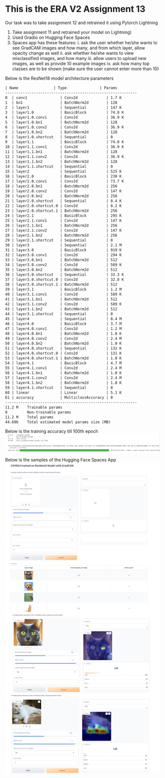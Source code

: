 # This is the ERA V2 Assignment 13
Our task was to take assignment 12 and retrained it using Pytorch Lightning
1. Take assignment 11 and retrained your model on Lightning)
2. Used Gradio on Hugging Face Spaces
3. Spaces app has these features:
  i. ask the user whether he/she wants to see GradCAM images and how many, and from which layer, allow opacity change as well
  ii. ask whether he/she wants to view misclassified images, and how many
  iii. allow users to upload new images, as well as provide 10 example images
  iv. ask how many top classes are to be shown (make sure the user cannot enter more than 10)

Below is the ResNet18 model architecture parameters

```
| Name                | Type               | Params
------------------------------------------------------------
0  | conv1               | Conv2d             | 1.7 K 
1  | bn1                 | BatchNorm2d        | 128   
2  | layer1              | Sequential         | 147 K 
3  | layer1.0            | BasicBlock         | 74.0 K
4  | layer1.0.conv1      | Conv2d             | 36.9 K
5  | layer1.0.bn1        | BatchNorm2d        | 128   
6  | layer1.0.conv2      | Conv2d             | 36.9 K
7  | layer1.0.bn2        | BatchNorm2d        | 128   
8  | layer1.0.shortcut   | Sequential         | 0     
9  | layer1.1            | BasicBlock         | 74.0 K
10 | layer1.1.conv1      | Conv2d             | 36.9 K
11 | layer1.1.bn1        | BatchNorm2d        | 128   
12 | layer1.1.conv2      | Conv2d             | 36.9 K
13 | layer1.1.bn2        | BatchNorm2d        | 128   
14 | layer1.1.shortcut   | Sequential         | 0     
15 | layer2              | Sequential         | 525 K 
16 | layer2.0            | BasicBlock         | 230 K 
17 | layer2.0.conv1      | Conv2d             | 73.7 K
18 | layer2.0.bn1        | BatchNorm2d        | 256   
19 | layer2.0.conv2      | Conv2d             | 147 K 
20 | layer2.0.bn2        | BatchNorm2d        | 256   
21 | layer2.0.shortcut   | Sequential         | 8.4 K 
22 | layer2.0.shortcut.0 | Conv2d             | 8.2 K 
23 | layer2.0.shortcut.1 | BatchNorm2d        | 256   
24 | layer2.1            | BasicBlock         | 295 K 
25 | layer2.1.conv1      | Conv2d             | 147 K 
26 | layer2.1.bn1        | BatchNorm2d        | 256   
27 | layer2.1.conv2      | Conv2d             | 147 K 
28 | layer2.1.bn2        | BatchNorm2d        | 256   
29 | layer2.1.shortcut   | Sequential         | 0     
30 | layer3              | Sequential         | 2.1 M 
31 | layer3.0            | BasicBlock         | 919 K 
32 | layer3.0.conv1      | Conv2d             | 294 K 
33 | layer3.0.bn1        | BatchNorm2d        | 512   
34 | layer3.0.conv2      | Conv2d             | 589 K 
35 | layer3.0.bn2        | BatchNorm2d        | 512   
36 | layer3.0.shortcut   | Sequential         | 33.3 K
37 | layer3.0.shortcut.0 | Conv2d             | 32.8 K
38 | layer3.0.shortcut.1 | BatchNorm2d        | 512   
39 | layer3.1            | BasicBlock         | 1.2 M 
40 | layer3.1.conv1      | Conv2d             | 589 K 
41 | layer3.1.bn1        | BatchNorm2d        | 512   
42 | layer3.1.conv2      | Conv2d             | 589 K 
43 | layer3.1.bn2        | BatchNorm2d        | 512   
44 | layer3.1.shortcut   | Sequential         | 0     
45 | layer4              | Sequential         | 8.4 M 
46 | layer4.0            | BasicBlock         | 3.7 M 
47 | layer4.0.conv1      | Conv2d             | 1.2 M 
48 | layer4.0.bn1        | BatchNorm2d        | 1.0 K 
49 | layer4.0.conv2      | Conv2d             | 2.4 M 
50 | layer4.0.bn2        | BatchNorm2d        | 1.0 K 
51 | layer4.0.shortcut   | Sequential         | 132 K 
52 | layer4.0.shortcut.0 | Conv2d             | 131 K 
53 | layer4.0.shortcut.1 | BatchNorm2d        | 1.0 K 
54 | layer4.1            | BasicBlock         | 4.7 M 
55 | layer4.1.conv1      | Conv2d             | 2.4 M 
56 | layer4.1.bn1        | BatchNorm2d        | 1.0 K 
57 | layer4.1.conv2      | Conv2d             | 2.4 M 
58 | layer4.1.bn2        | BatchNorm2d        | 1.0 K 
59 | layer4.1.shortcut   | Sequential         | 0     
60 | linear              | Linear             | 5.1 K 
61 | accuracy            | MulticlassAccuracy | 0     
------------------------------------------------------------
11.2 M    Trainable params
0         Non-trainable params
11.2 M    Total params
44.696    Total estimated model params size (MB)

```

Below is the training accuracy till 100th epoch
![Training_Accuracy](outputs/output_5.png)


Below is the samples of the Hugging Face Spaces App
![outputs](outputs/output_1.png)
![outputs](outputs/output_2.png)
![outputs](outputs/output_3.png)
![outputs](outputs/output_4.png)



